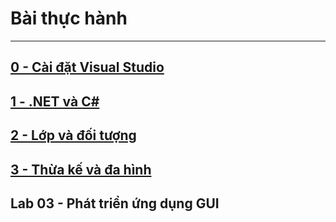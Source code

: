 # Bài thực hành
---

## [0 - Cài đặt Visual Studio](00-installation)
## [1 - .NET và C#](01-dotnet-and-csharp)
## [2 - Lớp và đối tượng](01-dotnet-and-csharp)
## [3 - Thừa kế và đa hình](02-inheritance)
## Lab 03 - Phát triển ứng dụng GUI
